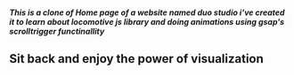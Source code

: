 ##### This is a clone of Home page of a website named duo studio i've created it to learn about locomotive js library and doing animations using gsap's scrolltrigger functinallity 

## Sit back and enjoy the power of visualization 
